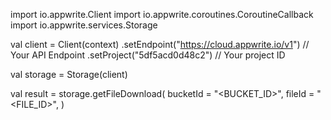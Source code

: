 import io.appwrite.Client
import io.appwrite.coroutines.CoroutineCallback
import io.appwrite.services.Storage

val client = Client(context)
    .setEndpoint("https://cloud.appwrite.io/v1") // Your API Endpoint
    .setProject("5df5acd0d48c2") // Your project ID

val storage = Storage(client)

val result = storage.getFileDownload(
    bucketId = "<BUCKET_ID>", 
    fileId = "<FILE_ID>", 
)